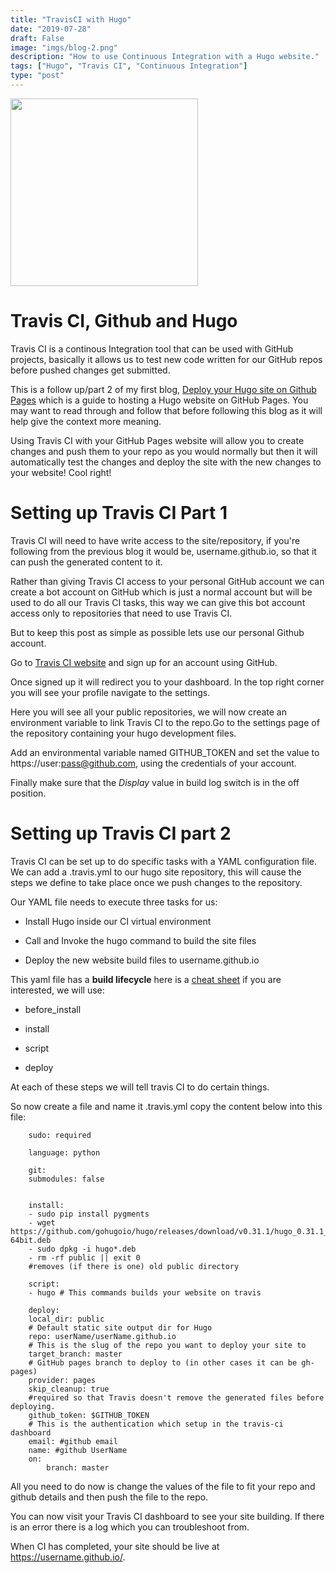 ```yaml
---
title: "TravisCI with Hugo"
date: "2019-07-28"
draft: False
image: "imgs/blog-2.png"
description: "How to use Continuous Integration with a Hugo website."
tags: ["Hugo", "Travis CI", "Continuous Integration"]
type: "post"
---
```

<img src="/imgs/travis-ci.png" width="300" >

# Travis CI, Github and Hugo

Travis CI is a continous Integration tool that can be used with GitHub projects, basically it allows us to test new code written for our GitHub repos before pushed changes get submitted.

This is a follow up/part 2 of my first blog, [Deploy your Hugo site on Github Pages](/blog/hugo-ghp/) which is a guide to hosting a Hugo website on GitHub Pages. You may want to read through and follow that before following this blog as it will help give the context more meaning.

Using Travis CI with your GitHub Pages website will allow you to create changes and push them to your repo as you would normally but then it will automatically test the changes and deploy the site with the new changes to your website! Cool right! 

# Setting up Travis CI Part 1

Travis CI will need to have write access to the site/repository, if you're following from the previous blog it would be, username.github.io, so that it can push the generated content to it.

Rather than giving Travis CI access to your personal GitHub account we can create a bot account on GitHub which is just a normal account but will be used to do all our Travis CI tasks, this way we can give this bot account access only to repositories that need to use Travis CI.

But to keep this post as simple as possible lets use our personal Github account.

Go to [Travis CI website](https://travis-ci.org/) and sign up for an account using GitHub.

Once signed up it will redirect you to your dashboard. In the top right corner you will see your profile navigate to the settings.

Here you will see all your public repositories, we will now create an environment variable to link Travis CI to the repo.Go to the settings page of the repository containing your hugo development files. 

Add an environmental variable named GITHUB_TOKEN and set the value to https://user:pass@github.com, using the credentials of your account.

Finally make sure that the *Display* value in build log switch is in the off position.

# Setting up Travis CI part 2

Travis CI can be set up to do specific tasks with a YAML configuration file. We can add a .travis.yml to our hugo site repository, this will cause the steps we define to take place once we push changes to the repository.

Our YAML file needs to execute three tasks for us:

* Install Hugo inside our CI virtual environment

* Call and Invoke the hugo command to build the site files

* Deploy the new website build files to username.github.io

This yaml file has a **build lifecycle** here is a [cheat sheet](https://devhints.io/travis) if you are interested, we will use:

* before_install

* install

* script

* deploy

At each of these steps we will tell travis CI to do certain things.

So now create a file and name it .travis.yml copy the content below into this file:


        sudo: required

        language: python

        git:
        submodules: false


        install:
        - sudo pip install pygments
        - wget https://github.com/gohugoio/hugo/releases/download/v0.31.1/hugo_0.31.1_Linux-64bit.deb
        - sudo dpkg -i hugo*.deb
        - rm -rf public || exit 0
        #removes (if there is one) old public directory 

        script:
        - hugo # This commands builds your website on travis

        deploy:
        local_dir: public 
        # Default static site output dir for Hugo
        repo: userName/userName.github.io 
        # This is the slug of the repo you want to deploy your site to
        target_branch: master 
        # GitHub pages branch to deploy to (in other cases it can be gh-pages)
        provider: pages
        skip_cleanup: true
        #required so that Travis doesn't remove the generated files before deploying.
        github_token: $GITHUB_TOKEN 
        # This is the authentication which setup in the travis-ci dashboard
        email: #github email
        name: #github UserName
        on:
            branch: master

All you need to do now is change the values of the file to fit your repo and github details and then push the file to the repo.

You can now visit your Travis CI dashboard to see your site building. If there is an error there is a log which you can troubleshoot from.

When CI has completed, your site should be live at https://username.github.io/.